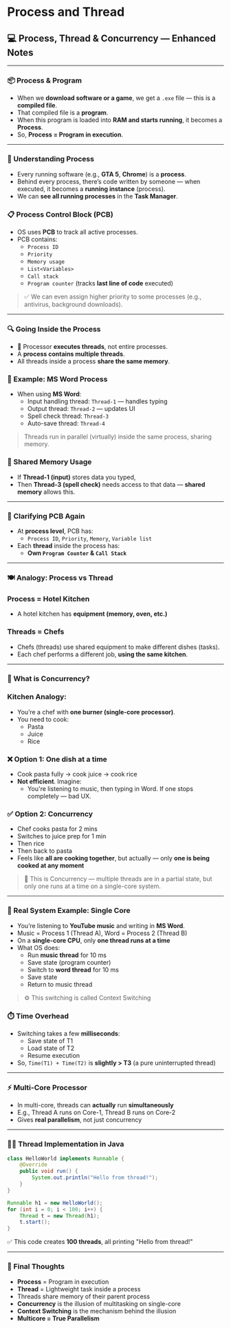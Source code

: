 # Process and Thread

## 💻 Process, Thread & Concurrency — Enhanced Notes

---

### 📦 Process & Program

- When we **download software or a game**, we get a `.exe` file — this is a **compiled file**.
- That compiled file is a **program**.
- When this program is loaded into **RAM and starts running**, it becomes a **Process**.
- So, **Process = Program in execution**.

---

### 🧠 Understanding Process

- Every running software (e.g., **GTA 5**, **Chrome**) is a **process**.
- Behind every process, there’s code written by someone — when executed, it becomes a **running instance** (process).
- We can **see all running processes** in the **Task Manager**.

### 📋 Process Control Block (PCB)

- OS uses **PCB** to track all active processes.
- PCB contains:
    - `Process ID`
    - `Priority`
    - `Memory usage`
    - `List<Variables>`
    - `Call stack`
    - `Program counter` (tracks **last line of code** executed)

> ✅ We can even assign higher priority to some processes (e.g., antivirus, background downloads).
> 

---

### 🔍 Going Inside the Process

- 🔧 Processor **executes threads**, not entire processes.
- A **process contains multiple threads**.
- All threads inside a process **share the same memory**.

### 📄 Example: MS Word Process

- When using **MS Word**:
    - Input handling thread: `Thread-1` — handles typing
    - Output thread: `Thread-2` — updates UI
    - Spell check thread: `Thread-3`
    - Auto-save thread: `Thread-4`

> Threads run in parallel (virtually) inside the same process, sharing memory.
> 

### 🧠 Shared Memory Usage

- If **Thread-1 (input)** stores data you typed,
- Then **Thread-3 (spell check)** needs access to that data — **shared memory** allows this.

---

### 🧾 Clarifying PCB Again

- At **process level**, PCB has:
    - `Process ID`, `Priority`, `Memory`, `Variable list`
- Each **thread** inside the process has:
    - **Own `Program Counter` & `Call Stack`**

---

### 🍽️ Analogy: Process vs Thread

### Process = Hotel Kitchen

- A hotel kitchen has **equipment (memory, oven, etc.)**

### Threads = Chefs

- Chefs (threads) use shared equipment to make different dishes (tasks).
- Each chef performs a different job, **using the same kitchen**.

---

### 🔄 What is Concurrency?

### Kitchen Analogy:

- You’re a chef with **one burner (single-core processor)**.
- You need to cook:
    - Pasta
    - Juice
    - Rice

### ❌ Option 1: One dish at a time

- Cook pasta fully → cook juice → cook rice
- **Not efficient**. Imagine:
    - You're listening to music, then typing in Word. If one stops completely — bad UX.

### ✅ Option 2: Concurrency

- Chef cooks pasta for 2 mins
- Switches to juice prep for 1 min
- Then rice
- Then back to pasta
- Feels like **all are cooking together**, but actually — only **one is being cooked at any moment**

> 🎯 This is Concurrency — multiple threads are in a partial state, but only one runs at a time on a single-core system.
> 

---

### 🧠 Real System Example: Single Core

- You’re listening to **YouTube music** and writing in **MS Word**.
- Music = Process 1 (Thread A), Word = Process 2 (Thread B)
- On a **single-core CPU**, only **one thread runs at a time**
- What OS does:
    - Run **music thread** for 10 ms
    - Save state (program counter)
    - Switch to **word thread** for 10 ms
    - Save state
    - Return to music thread

> ⚙️ This switching is called Context Switching
> 

### ⏱️ Time Overhead

- Switching takes a few **milliseconds**:
    - Save state of T1
    - Load state of T2
    - Resume execution
- So, `Time(T1) + Time(T2)` is **slightly > T3** (a pure uninterrupted thread)

---

### ⚡ Multi-Core Processor

- In multi-core, threads can **actually** run **simultaneously**
- E.g., Thread A runs on Core-1, Thread B runs on Core-2
- Gives **real parallelism**, not just concurrency

---

### 🧑‍💻 Thread Implementation in Java

```java
class HelloWorld implements Runnable {
    @Override
    public void run() {
        System.out.println("Hello from thread!");
    }
}

Runnable h1 = new HelloWorld();
for (int i = 0; i < 100; i++) {
    Thread t = new Thread(h1);
    t.start();
}

```

✅ This code creates **100 threads**, all printing "Hello from thread!"

---

### 🧠 Final Thoughts

- **Process** = Program in execution
- **Thread** = Lightweight task inside a process
- Threads share memory of their parent process
- **Concurrency** is the illusion of multitasking on single-core
- **Context Switching** is the mechanism behind the illusion
- **Multicore = True Parallelism**